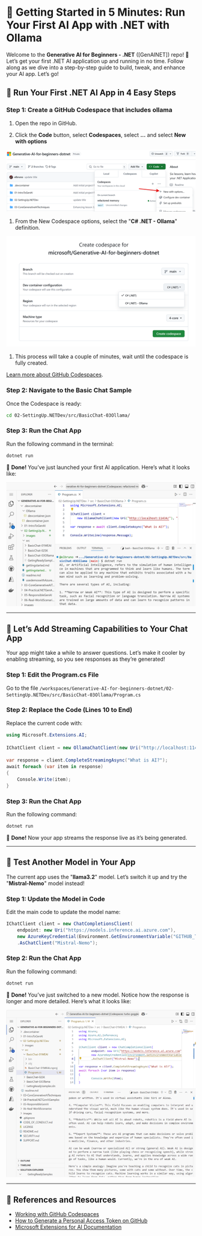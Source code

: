 # 🚀 Getting Started in 5 Minutes: Run Your First AI App with .NET with Ollama

Welcome to the **Generative AI for Beginners - .NET** ([GenAINET]) repo! 🎉 Let’s get your first .NET AI application up and running in no time. Follow along as we dive into a step-by-step guide to build, tweak, and enhance your AI app. Let’s go!

## 🏁 Run Your First .NET AI App in 4 Easy Steps 

### Step 1: Create a GitHub Codespace that includes ollama

1. Open the repo in GitHub.

1. Click the **Code** button, select **Codespaces**, select **...** and select **New with options**

![Create codespace with options](./images/firststepsollama-10-createcodespace.png)

1. From the New Codespace options, select the "**C# .NET - Ollama**" definition.

![Create codespace with options](./images/firststepsollama-15-ollamadefinition.png)

1. This process will take a couple of minutes, wait until the codespace is fully created.

[Learn more about GitHub Codespaces](https://docs.github.com/en/codespaces/getting-started).

### Step 2: Navigate to the Basic Chat Sample

Once the Codespace is ready:

```bash
cd 02-SettingUp.NETDev/src/BasicChat-03Ollama/
```

### Step 3: Run the Chat App

Run the following command in the terminal:

```bash
dotnet run
```

🎉 **Done!** You’ve just launched your first AI application. Here’s what it looks like:

![1st .NET AI chat application running in Codespaces](./images/firststepsollama-20-apprun.png)

---

## 🔄 Let’s Add Streaming Capabilities to Your Chat App

Your app might take a while to answer questions. Let’s make it cooler by enabling streaming, so you see responses as they’re generated!

### Step 1: Edit the Program.cs File

Go to the file `/workspaces/Generative-AI-for-beginners-dotnet/02-SettingUp.NETDev/src/BasicChat-03Ollama/Program.cs`

### Step 2: Replace the Code (Lines 10 to End)

Replace the current code with:

```csharp
using Microsoft.Extensions.AI;

IChatClient client = new OllamaChatClient(new Uri("http://localhost:11434/"), "llama3.2");

var response = client.CompleteStreamingAsync("What is AI?");
await foreach (var item in response)
{
    Console.Write(item);
}
```

### Step 3: Run the Chat App

Run the following command:

```bash
dotnet run
```

🎉 **Done!** Now your app streams the response live as it’s being generated. 

---

## 🧠 Test Another Model in Your App

The current app uses the "**llama3.2**" model. Let’s switch it up and try the "**Mistral-Nemo**" model instead!

### Step 1: Update the Model in Code

Edit the main code to update the model name:

```csharp
IChatClient client = new ChatCompletionsClient(
    endpoint: new Uri("https://models.inference.ai.azure.com"),
    new AzureKeyCredential(Environment.GetEnvironmentVariable("GITHUB_TOKEN")))
    .AsChatClient("Mistral-Nemo");
```

### Step 2: Run the Chat App

Run the following command:
```bash
dotnet run
```
🎉 **Done!** You’ve just switched to a new model. Notice how the response is longer and more detailed. Here’s what it looks like:

![1st .NET AI chat application using Mistral model](./images/firsttesps-20-useMistralModel.png)

---

## 📖 References and Resources

- [Working with GitHub Codespaces](https://docs.github.com/en/codespaces/getting-started)
- [How to Generate a Personal Access Token on GitHub](https://docs.github.com/en/authentication/keeping-your-account-and-data-secure/creating-a-personal-access-token)
- [Microsoft Extensions for AI Documentation](https://learn.microsoft.com/en-us/dotnet/)
